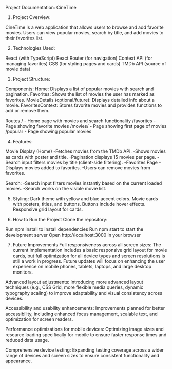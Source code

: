 Project Documentation: CineTime

1. Project Overview:

CineTime is a web application that allows users to browse and add favorite movies. Users can view popular movies, search by title, and add movies to their favorites list.

2. Technologies Used:

React (with TypeScript)
React Router (for navigation)
Context API (for managing favorites)
CSS (for styling pages and cards)
TMDb API (source of movie data)

3. Project Structure:

Components:
Home: Displays a list of popular movies with search and pagination.
Favorites: Shows the list of movies the user has marked as favorites.
MovieDetails (optional/future): Displays detailed info about a movie.
FavoritesContext: Stores favorite movies and provides functions to add or remove them.

Routes
/ - Home page with movies and search functionality
/favorites - Page showing favorite movies
/movies/ - Page showing first page of movies
/popular - Page showing popular movies

4. Features:

Movie Display (Home)
-Fetches movies from the TMDb API.
-Shows movies as cards with poster and title.
-Pagination displays 15 movies per page.
-Search input filters movies by title (client-side filtering).
-Favorites Page
-Displays movies added to favorites.
-Users can remove movies from favorites.

Search:
-Search input filters movies instantly based on the current loaded movies.
-Search works on the visible movie list.

5. Styling:
   Dark theme with yellow and blue accent colors.
   Movie cards with posters, titles, and buttons.
   Buttons include hover effects.
   Responsive grid layout for cards.

6. How to Run the Project
   Clone the repository:

Run npm install to install dependencies
Run npm start to start the development server
Open http://localhost:3000 in your browser

 7. Future Improvements
Full responsiveness across all screen sizes:
The current implementation includes a basic responsive grid layout for movie cards, but full optimization for all device types and screen resolutions is still a work in progress. Future updates will focus on enhancing the user experience on mobile phones, tablets, laptops, and large desktop monitors.

Advanced layout adjustments:
Introducing more advanced layout techniques (e.g., CSS Grid, more flexible media queries, dynamic typography scaling) to improve adaptability and visual consistency across devices.

Accessibility and usability enhancements:
Improvements planned for better accessibility, including enhanced focus management, scalable text, and optimization for screen readers.

Performance optimizations for mobile devices:
Optimizing image sizes and resource loading specifically for mobile to ensure faster response times and reduced data usage.

Comprehensive device testing:
Expanding testing coverage across a wider range of devices and screen sizes to ensure consistent functionality and appearance.
